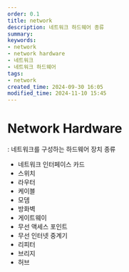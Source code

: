 ```yaml
---
order: 0.1
title: network
description: 네트워크 하드웨어 종류
summary:
keywords:
- network
- network hardware
- 네트워크
- 네트워크 하드웨어
tags:
- network
created_time: 2024-09-30 16:05
modified_time: 2024-11-10 15:45
---
```


# Network Hardware
: 네트워크를 구성하는 하드웨어 장치 종류

- 네트워크 인터페이스 카드
- 스위치
- 라우터
- 케이블
- 모뎀
- 방화벽
- 게이트웨이 
- 무선 액세스 포인트
- 무선 인터넷 중계기
- 리피터
- 브리지
- 허브